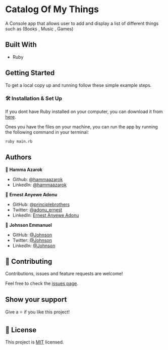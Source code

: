 # Catalog Of My Things

A Console app that allows user to add and display a list of different things such as (Books , Music , Games)

## Built With

- Ruby

## Getting Started

To get a local copy up and running follow these simple example steps.

### 🛠 Installation & Set Up

If you dont have Ruby installed on your computer, you can download it from [here](https://www.ruby-lang.org/en/downloads/).

Ones you have the files on your machine, you can run the app by running the following command in your terminal:

```bash
ruby main.rb
```

## Authors

👤 **Hamma Azarok**

- Github: [@hammaazarok]()
- LinkedIn: [@hammaazarok]()

👤 **Ernest Anyewe Adonu**

- GitHub: [@principlebrothers](https://github.com/principlebrothers)
- Twitter: [@adonu_ernest](https://twitter.com/adonu_ernest)
- LinkedIn: [Ernest Anyewe Adonu](www.linkedin.com/in/ernest-anyewe-adonu)


👤 **Johnson Emmanuel**

- GitHub: [@Johnson](https://github.com/ifzyy)
- Twitter: [@Johnson](https://twitter.com/JohnsnEmmanuel)
- LinkedIn: [@Johnson](www.linkedin.com/in/johnson-emmanuel)

## 🤝 Contributing

Contributions, issues and feature requests are welcome!

Feel free to check the [issues page](https://github.com/hammaazarok/catalog-of-my-things/issues/new).

## Show your support

Give a ⭐️ if you like this project!

## 📝 License

This project is [MIT](./LICENSE) licensed.
